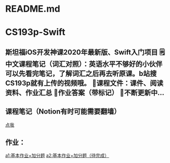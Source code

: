 # README.md
# CS193p-Swift
斯坦福iOS开发神课2020年最新版、Swift入门项目
🗒中文课程笔记（词汇对照）：英语水平不够好的小伙伴可以先看完笔记，了解词汇之后再去听原课。b站搜CS193p就有上传的视频哦。
📎课程文件：课件、阅读资料、作业汇总
📝作业答案（带标记）
🥰不断更新中…
---
## 课程笔记（Notion有时可能需要翻墙）
[点我](https://www.notion.so/Swift-2cc7cccb11a84c67ab97ad724f4967b5)
## 作业：
[a1:基本作业+加分题](https://github.com/totoroJyunn/CS193p-Swift/tree/master/a-1)
[a2:基本作业+加分题（待完成）](https://github.com/totoroJyunn/CS193p-Swift/tree/master/a-2)
